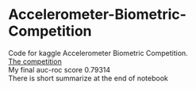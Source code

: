 # Accelerometer-Biometric-Competition  
Code for kaggle Accelerometer Biometric Competition.   
<a href="https://www.kaggle.com/competitions/accelerometer-biometric-competition/submissions">The competition</a>  
My final auc-roc score 0.79314  
There is short summarize at the end of notebook  
